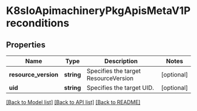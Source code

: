 # K8sIoApimachineryPkgApisMetaV1Preconditions

## Properties
Name | Type | Description | Notes
------------ | ------------- | ------------- | -------------
**resource_version** | **string** | Specifies the target ResourceVersion | [optional] 
**uid** | **string** | Specifies the target UID. | [optional] 

[[Back to Model list]](../README.md#documentation-for-models) [[Back to API list]](../README.md#documentation-for-api-endpoints) [[Back to README]](../README.md)


